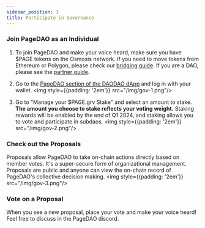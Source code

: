 ```yaml
---
sidebar_position: 3
title: Participate in Governance
---
```


### Join PageDAO as an Individual
1. To join PageDAO and make your voice heard, make sure you have $PAGE tokens on the Osmosis network. If you need to move tokens from Ethereum or Polygon, please check our [bridging guide](./bridge). If you are a DAO, please see the [partner guide](./partner).
2. Go to the [PageDAO section of the DAODAO dApp](https://daodao.zone/dao/osmo1a40j922z0kwqhw2nn0nx66ycyk88vyzcs73fyjrd092cjgyvyjksrd8dp7/home) and log in with your wallet.
<img style={{padding: '2em'}} src="/img/gov-1.png"/><br/>

3. Go to "Manage your $PAGE.grv Stake" and select an amount to stake. <b>The amount you choose to stake reflects your voting weight.</b> Staking rewards will be enabled by the end of Q1 2024, and staking allows you to vote and participate in subdaos.
<img style={{padding: '2em'}} src="/img/gov-2.png"/><br/>

### Check out the Proposals
Proposals allow PageDAO to take on-chain actions directly based on member votes. It's a super-secure form of organizational management. Proposals are public and anyone can view the on-chain record of PageDAO's collective decision making.
<img style={{padding: '2em'}} src="/img/gov-3.png"/><br/>

### Vote on a Proposal
When you see a new proposal, place your vote and make your voice heard! Feel free to discuss in the PageDAO discord.
